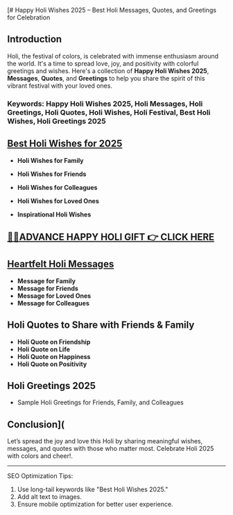 [# Happy Holi Wishes 2025 – Best Holi Messages, Quotes, and Greetings for Celebration

## Introduction

Holi, the festival of colors, is celebrated with immense enthusiasm around the world. It's a time to spread love, joy, and positivity with colorful greetings and wishes. Here's a collection of **Happy Holi Wishes 2025**, **Messages**, **Quotes**, and **Greetings** to help you share the spirit of this vibrant festival with your loved ones.

### Keywords: Happy Holi Wishes 2025, Holi Messages, Holi Greetings, Holi Quotes, Holi Wishes, Holi Festival, Best Holi Wishes, Holi Greetings 2025

## [Best Holi Wishes for 2025](https://wish.ithalamin.com)

- **Holi Wishes for Family**

- **Holi Wishes for Friends**
- **Holi Wishes for Colleagues**
- **Holi Wishes for Loved Ones**
- **Inspirational Holi Wishes**

## [🎁🎉ADVANCE HAPPY HOLI GIFT 👉       CLICK HERE ](https://wish.ithalamin.com)

## [Heartfelt Holi Messages](https://wish.ithalamin.com)

- **Message for Family**
- **Message for Friends**
- **Message for Loved Ones**
- **Message for Colleagues**

## Holi Quotes to Share with Friends & Family

- **Holi Quote on Friendship**
- **Holi Quote on Life**
- **Holi Quote on Happiness**
- **Holi Quote on Positivity**

## Holi Greetings 2025

- Sample Holi Greetings for Friends, Family, and Colleagues

## Conclusion](

Let’s spread the joy and love this Holi by sharing meaningful wishes, messages, and quotes with those who matter most. Celebrate Holi 2025 with colors and cheer!.

---

SEO Optimization Tips:
1. Use long-tail keywords like "Best Holi Wishes 2025."
2. Add alt text to images.
3. Ensure mobile optimization for better user experience.
